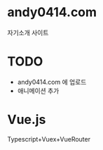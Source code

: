 # andy0414.com

자기소개 사이트

# TODO

-   andy0414.com 에 업로드
-   애니메이션 추가

# Vue.js

Typescript+Vuex+VueRouter
